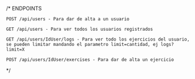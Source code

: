 /*
    ENDPOINTS

    POST /api/users - Para dar de alta a un usuario

    GET /api/users - Para ver todos los usuarios registrados
    
    GET /api/users/IdUser/logs - Para ver todo los ejercicios del usuario, se pueden limitar mandando el parametro limit=cantidad, ej logs?limit=X

    POST /api/users/IdUser/exercises - Para dar de alta un ejercicio

*/
